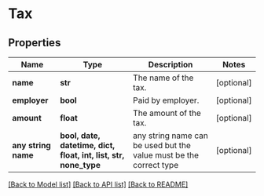 # Tax


## Properties
Name | Type | Description | Notes
------------ | ------------- | ------------- | -------------
**name** | **str** | The name of the tax. | [optional] 
**employer** | **bool** | Paid by employer. | [optional] 
**amount** | **float** | The amount of the tax. | [optional] 
**any string name** | **bool, date, datetime, dict, float, int, list, str, none_type** | any string name can be used but the value must be the correct type | [optional]

[[Back to Model list]](../../README.md#documentation-for-models) [[Back to API list]](../../README.md#documentation-for-api-endpoints) [[Back to README]](../../README.md)


